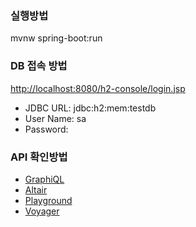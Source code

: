### 실행방법 
mvnw spring-boot:run

### DB 접속 방법
[http://localhost:8080/h2-console/login.jsp](http://localhost:8080/h2-console/login.jsp)
- JDBC URL: jdbc:h2:mem:testdb
- User Name: sa
- Password: <blank>

### API 확인방법
- [GraphiQL](http://localhost:8080/graphiql)
- [Altair](http://localhost:8080/altair)
- [Playground](http://localhost:8080/playground)  
- [Voyager](http://localhost:8080/voyager)
